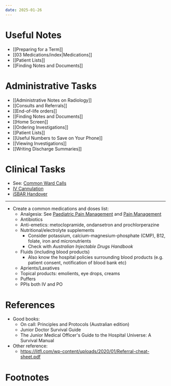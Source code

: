 ```yaml
---
date: 2025-01-26
---
```

# Useful Notes
- [[Preparing for a Term]]
- [[03 Medications/index|Medications]]
- [[Patient Lists]]
- [[Finding Notes and Documents]]
# Administrative Tasks
<!-- QueryToSerialize: List from "00 Reference/Administrative" sort file.name asc -->
<!-- SerializedQuery: List from "00 Reference/Administrative" sort file.name asc -->
- [[Administrative Notes on Radiology]]
- [[Consults and Referrals]]
- [[End-of-life orders]]
- [[Finding Notes and Documents]]
- [[Home Screen]]
- [[Ordering Investigations]]
- [[Patient Lists]]
- [[Useful Numbers to Save on Your Phone]]
- [[Viewing Investigations]]
- [[Writing Discharge Summaries]]
<!-- SerializedQuery END -->
# Clinical Tasks
- See: [Common Ward Calls](02%20Rotations/Common%20Ward%20Calls.md) 
- [IV Cannulation](01%20Disciplines/Clinical/Procedures/IV%20Cannulation.md)
- [iSBAR Handover](00%20Reference/Clinical/iSBAR%20Handover.md)

---
- Create a common medications and doses list:
	- Analgesia: See [Paediatric Pain Management](01%20Disciplines/Paediatrics/Topics/Paediatric%20Pain%20Management.md) and [Pain Management](01%20Disciplines/Clinical/Topics/Pain%20Management.md)
	- Antibiotics
	- Anti-emetics: metoclopramide, ondansetron and prochlorperazine
	- Nutritional/electrolyte supplements
		- Consider potassium, calcium-magnesium-phosphate (CMP), B12, folate, iron and micronutrients
		- Check with *Australian Injectable Drugs Handbook*
	- Fluids (including blood products)
		- Also know the hospital policies surrounding blood products (e.g. patient consent, notification of blood bank etc)
	- Aprients/Laxatives
	- Topical products: emolients, eye drops, creams
	- Puffers
	- PPIs both IV and PO

# References
- Good books:
	- On call: Principles and Protocols (Australian edition)
	- Junior Doctor Survival Guide
	- The Junior Medical Officer's Guide to the Hospital Universe: A Survival Manual
- Other reference:
	- https://litfl.com/wp-content/uploads/2020/01/Referral-cheat-sheet.pdf
# Footnotes

[^1]: Looking at you WA
